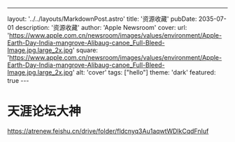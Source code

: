 ---
layout: '../../layouts/MarkdownPost.astro'
title: '资源收藏'
pubDate: 2035-07-01
description: '资源收藏'
author: 'Apple Newsroom'
cover:
    url: 'https://www.apple.com.cn/newsroom/images/values/environment/Apple-Earth-Day-India-mangrove-Alibaug-canoe_Full-Bleed-Image.jpg.large_2x.jpg'
    square: 'https://www.apple.com.cn/newsroom/images/values/environment/Apple-Earth-Day-India-mangrove-Alibaug-canoe_Full-Bleed-Image.jpg.large_2x.jpg'
    alt: 'cover'
tags: ["hello"]
theme: 'dark'
featured: true
---　

# 天涯论坛大神
https://atrenew.feishu.cn/drive/folder/fldcnyq3Au1aqwtWDlkCqdFnIuf

